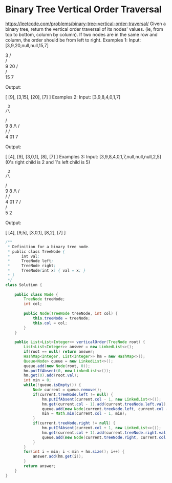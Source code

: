 # Binary Tree Vertical Order Traversal
https://leetcode.com/problems/binary-tree-vertical-order-traversal/
Given a binary tree, return the vertical order traversal of its nodes' values. (ie, from top to bottom, column by column).
If two nodes are in the same row and column, the order should be from left to right.
Examples 1:
Input: [3,9,20,null,null,15,7]

   3
  /\
 /  \
 9  20
    /\
   /  \
  15   7 

Output:

[
  [9],
  [3,15],
  [20],
  [7]
]
Examples 2:
Input: [3,9,8,4,0,1,7]

     3
    /\
   /  \
   9   8
  /\  /\
 /  \/  \
 4  01   7 

Output:

[
  [4],
  [9],
  [3,0,1],
  [8],
  [7]
]
Examples 3:
Input: [3,9,8,4,0,1,7,null,null,null,2,5] (0's right child is 2 and 1's left child is 5)

     3
    /\
   /  \
   9   8
  /\  /\
 /  \/  \
 4  01   7
    /\
   /  \
   5   2

Output:

[
  [4],
  [9,5],
  [3,0,1],
  [8,2],
  [7]
]

```java
/**
 * Definition for a binary tree node.
 * public class TreeNode {
 *     int val;
 *     TreeNode left;
 *     TreeNode right;
 *     TreeNode(int x) { val = x; }
 * }
 */
class Solution {
    
    public class Node {
        TreeNode treeNode;
        int col;
        
        public Node(TreeNode treeNode, int col) {
            this.treeNode = treeNode;
            this.col = col;
        }
    }
    
    public List<List<Integer>> verticalOrder(TreeNode root) {
        List<List<Integer>> answer = new LinkedList<>();
        if(root == null) return answer;
        HashMap<Integer, List<Integer>> hm = new HashMap<>();
        Queue<Node> queue = new LinkedList<>();
        queue.add(new Node(root, 0));
        hm.putIfAbsent(0, new LinkedList<>());
        hm.get(0).add(root.val);
        int min = 0;
        while(!queue.isEmpty()) {
            Node current = queue.remove();
            if(current.treeNode.left != null) {
                hm.putIfAbsent(current.col - 1, new LinkedList<>());
                hm.get(current.col - 1).add(current.treeNode.left.val);
                queue.add(new Node(current.treeNode.left, current.col - 1));
                min = Math.min(current.col - 1, min);
            }
            if(current.treeNode.right != null) {
                hm.putIfAbsent(current.col + 1, new LinkedList<>());
                hm.get(current.col + 1).add(current.treeNode.right.val);
                queue.add(new Node(current.treeNode.right, current.col + 1));
            }
        }
        for(int i = min; i < min + hm.size(); i++) {
            answer.add(hm.get(i));
        }
        return answer;
    }
}
```
